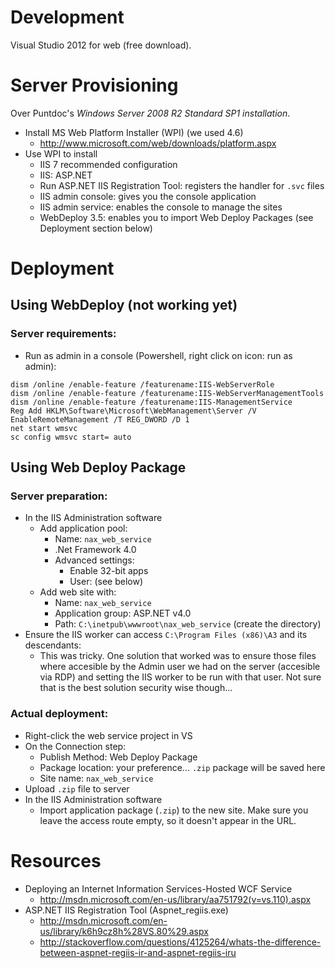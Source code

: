 Development
===========

Visual Studio 2012 for web (free download).


Server Provisioning
===================

Over Puntdoc's _Windows Server 2008 R2 Standard SP1 installation_.

- Install MS Web Platform Installer (WPI) (we used 4.6)
    - <http://www.microsoft.com/web/downloads/platform.aspx>
- Use WPI to install
    - IIS 7 recommended configuration
    - IIS: ASP.NET
    - Run ASP.NET IIS Registration Tool: registers the handler for `.svc` files
    - IIS admin console: gives you the console application
    - IIS admin service: enables the console to manage the sites
    - WebDeploy 3.5: enables you to import Web Deploy Packages (see Deployment section below)


Deployment
==========

Using WebDeploy (not working yet)
---------------------------------

### Server requirements:

  - Run as admin in a console (Powershell, right click on icon: run as admin):
```
dism /online /enable-feature /featurename:IIS-WebServerRole
dism /online /enable-feature /featurename:IIS-WebServerManagementTools
dism /online /enable-feature /featurename:IIS-ManagementService
Reg Add HKLM\Software\Microsoft\WebManagement\Server /V EnableRemoteManagement /T REG_DWORD /D 1
net start wmsvc
sc config wmsvc start= auto
```

Using Web Deploy Package
------------------------

### Server preparation:

- In the IIS Administration software
  - Add application pool:
    - Name: `nax_web_service`
    - .Net Framework 4.0
    - Advanced settings:
      - Enable 32-bit apps
      - User: (see below)
  - Add web site with:
     - Name: `nax_web_service`
     - Application group: ASP.NET v4.0
     - Path: `C:\inetpub\wwwroot\nax_web_service` (create the directory)
- Ensure the IIS worker can access `C:\Program Files (x86)\A3` and its descendants:
  - This was tricky. One solution that worked was to ensure those files where accesible by the Admin user we had on the server (accesible via RDP) and setting the IIS worker to be run with that user. Not sure that is the best solution security wise though...

### Actual deployment:

- Right-click the web service project in VS
- On the Connection step:
  - Publish Method: Web Deploy Package
  - Package location: your preference... `.zip` package will be saved here
  - Site name: `nax_web_service`
- Upload `.zip` file to server
- In the IIS Administration software
  - Import application package (`.zip`) to the new site. Make sure you leave the access route empty, so it doesn't appear in the URL.




Resources
=========

- Deploying an Internet Information Services-Hosted WCF Service
    - <http://msdn.microsoft.com/en-us/library/aa751792(v=vs.110).aspx>
- ASP.NET IIS Registration Tool (Aspnet_regiis.exe)
    - <http://msdn.microsoft.com/en-us/library/k6h9cz8h%28VS.80%29.aspx>
    - <http://stackoverflow.com/questions/4125264/whats-the-difference-between-aspnet-regiis-ir-and-aspnet-regiis-iru>
